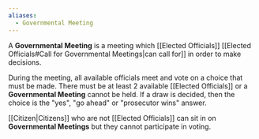```yaml
---
aliases:
  - Governmental Meeting
---
```

A **Governmental Meeting** is a meeting which [[Elected Officials]] [[Elected Officials#Call for Governmental Meetings|can call for]] in order to make decisions.

During the meeting, all available officials meet and vote on a choice that must be made. There must be at least 2 available [[Elected Officials]] or a **Governmental Meeting** cannot be held. 
If a draw is decided, then the choice is the "yes", "go ahead" or "prosecutor wins" answer.

[[Citizen|Citizens]] who are not [[Elected Officials]] can sit in on **Governmental Meetings** but they cannot participate in voting.